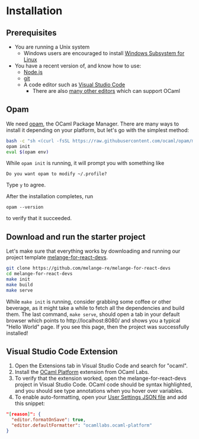 # Installation

## Prerequisites

- You are running a Unix system
  - Windows users are encouraged to install [Windows Subsystem for
Linux](https://learn.microsoft.com/en-us/windows/wsl/)
- You have a recent version of, and know how to use:
  - [Node.js](https://nodejs.org/)
  - [git](https://git-scm.com/)
  - A code editor such as [Visual Studio Code](https://code.visualstudio.com/)
    - There are also [many other editors](https://melange.re/v2.0.0/getting-started/#editor-integration)
      which can support OCaml

## Opam

We need [opam](https://opam.ocaml.org/), the OCaml Package Manager. There are
many ways to install it depending on your platform, but let's go with the
simplest method:

```bash
bash -c "sh <(curl -fsSL https://raw.githubusercontent.com/ocaml/opam/master/shell/install.sh)"
opam init
eval $(opam env)
```

While `opam init` is running, it will prompt you with something like

```
Do you want opam to modify ~/.profile?
```

Type `y` to agree.

After the installation completes, run

```
opam --version
```

to verify that it succeeded.

## Download and run the starter project

Let's make sure that everything works by downloading and running our project
template
[melange-for-react-devs](https://github.com/melange-re/melange-for-react-devs).

```bash
git clone https://github.com/melange-re/melange-for-react-devs
cd melange-for-react-devs
make init
make build
make serve
```

While `make init` is running, consider grabbing some coffee or other beverage,
as it might take a while to fetch all the dependencies and build them. The last
command, `make serve`, should open a tab in your default browser which points to
http://localhost:8080/ and shows you a typical "Hello World" page. If you see
this page, then the project was successfully installed!

## Visual Studio Code Extension

1. Open the Extensions tab in Visual Studio Code and search for "ocaml".
1. Install the [OCaml
Platform](https://marketplace.visualstudio.com/items?itemName=ocamllabs.ocaml-platform)
extension from OCaml Labs.
1. To verify that the extension worked, open the melange-for-react-devs project
in Visual Studio Code. OCaml code should be syntax highlighted, and you should
see type annotations when you hover over variables.
1. To enable auto-formatting, open your [User Settings
JSON file](https://code.visualstudio.com/docs/getstarted/settings#_settingsjson)
and add this snippet:

```json
"[reason]": {
  "editor.formatOnSave": true,
  "editor.defaultFormatter": "ocamllabs.ocaml-platform"
}
```
